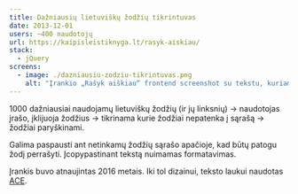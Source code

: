 ```yaml
---
title: Dažniausių lietuviškų žodžių tikrintuvas
date: 2013-12-01
users: ~400 naudotojų
url: https://kaipisleistiknyga.lt/rasyk-aiskiau/
stack:
  - jQuery
screens:
  - image: ./dazniausiu-zodziu-tikrintuvas.png
    alt: "Įrankio „Rašyk aiškiau“ frontend screenshot su tekstu, kuriame kai kurie žodžiai pažymėti raudonai."
---
```


1000 dažniausiai naudojamų lietuviškų žodžių (ir jų linksnių) → naudotojas įrašo, įklijuoja žodžius → tikrinama kurie žodžiai nepatenka į sąrašą → žodžiai paryškinami. 

Galima paspausti ant netinkamų žodžių sąrašo apačioje, kad būtų patogu žodį perrašyti. Įcopypastinant tekstą nuimamas formatavimas. 

Įrankis buvo atnaujintas 2016 metais. Iki tol dizainui, teksto laukui naudotas [ACE](https://ace.c9.io).